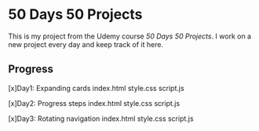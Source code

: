# 50 Days 50 Projects

This is my project from the Udemy course *50 Days 50 Projects*.
I work on a new project every day and keep track of it here.

## Progress

[x]Day1: Expanding cards
index.html
style.css
script.js


[x]Day2: Progress steps
index.html
style.css
script.js


[x]Day3: Rotating navigation
index.html
style.css
script.js

